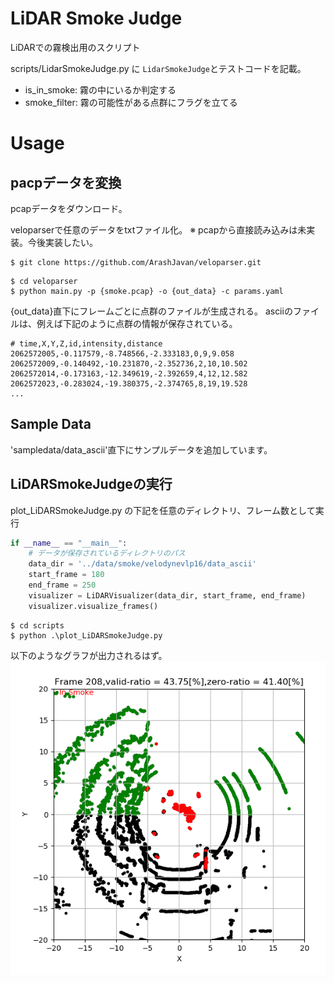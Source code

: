 # LiDAR Smoke Judge

LiDARでの霧検出用のスクリプト

scripts/LidarSmokeJudge.py に `LidarSmokeJudge`とテストコードを記載。
- is_in_smoke: 霧の中にいるか判定する
- smoke_filter: 霧の可能性がある点群にフラグを立てる

# Usage

## pacpデータを変換
pcapデータをダウンロード。

veloparserで任意のデータをtxtファイル化。
※ pcapから直接読み込みは未実装。今後実装したい。

```
$ git clone https://github.com/ArashJavan/veloparser.git
```

```
$ cd veloparser
$ python main.py -p {smoke.pcap} -o {out_data} -c params.yaml
```

{out_data}直下にフレームごとに点群のファイルが生成される。
asciiのファイルは、例えば下記のように点群の情報が保存されている。
```
# time,X,Y,Z,id,intensity,distance
2062572005,-0.117579,-8.748566,-2.333183,0,9,9.058
2062572009,-0.140492,-10.231870,-2.352736,2,10,10.502
2062572014,-0.173163,-12.349619,-2.392659,4,12,12.582
2062572023,-0.283024,-19.380375,-2.374765,8,19,19.528
...
```

## Sample Data

'sampledata/data_ascii'直下にサンプルデータを追加しています。


## LiDARSmokeJudgeの実行


plot_LiDARSmokeJudge.py の下記を任意のディレクトリ、フレーム数として実行

```python
if __name__ == "__main__":
    # データが保存されているディレクトリのパス
    data_dir = '../data/smoke/velodynevlp16/data_ascii'
    start_frame = 180
    end_frame = 250
    visualizer = LiDARVisualizer(data_dir, start_frame, end_frame)
    visualizer.visualize_frames()
```

```
$ cd scripts
$ python .\plot_LiDARSmokeJudge.py
```

以下のようなグラフが出力されるはず。
![Alt text](image/image.png)